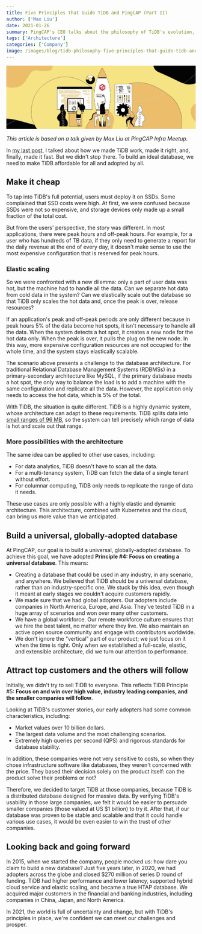 ```yaml
---
title: Five Principles that Guide TiDB and PingCAP (Part II)
author: ['Max Liu']
date: 2021-01-26
summary: PingCAP's CEO talks about the philosophy of TiDB's evolution, focusing on two more principles.
tags: ['Architecture']
categories: ['Company']
image: /images/blog/tidb-philosophy-five-principles-that-guide-tidb-and-pingcap.jpg
---
```


![Five Principles that Guide TiDB and PingCAP](media/tidb-philosophy-five-principles-that-guide-tidb-and-pingcap.jpg)

_This article is based on a talk given by Max Liu at PingCAP Infra Meetup._

In [my last post](https://pingcap.com/blog/five-principles-that-guide-tidb-and-pingcap), I talked about how we made TiDB work, made it right, and, finally, made it fast. But we didn't stop there. To build an ideal database, we need to make TiDB affordable for all and adopted by all.

## Make it cheap

To tap into TiDB's full potential, users must deploy it on SSDs. Some complained that SSD costs were high. At first, we were confused because SSDs were not so expensive, and storage devices only made up a small fraction of the total cost.

But from the users' perspective, the story was different. In most applications, there were peak hours and off-peak hours. For example, for a user who has hundreds of TB data, if they only need to generate a report for the daily revenue at the end of every day, it doesn't make sense to use the most expensive configuration that is reserved for peak hours.

### Elastic scaling

So we were confronted with a new dilemma: only a part of user data was hot, but the machine had to handle all the data. Can we separate hot data from cold data in the system? Can we elastically scale out the database so that TiDB only scales the hot data and, once the peak is over, release resources?

If an application's peak and off-peak periods are only different because in peak hours 5% of the data become hot spots, it isn't necessary to handle all the data. When the system detects a hot spot, it creates a new node for the hot data only. When the peak is over, it pulls the plug on the new node. In this way, more expensive configuration resources are not occupied for the whole time, and the system stays elastically scalable.

The scenario above presents a challenge to the database architecture. For traditional Relational Database Management Systems (RDBMSs) in a primary-secondary architecture like MySQL, if the primary database meets a hot spot, the only way to balance the load is to add a machine with the same configuration and replicate all the data. However, the application only needs to access the hot data, which is 5% of the total.

With TiDB, the situation is quite different. TiDB is a highly dynamic system, whose architecture can adapt to these requirements. TiDB splits data into [small ranges of 96 MB](https://docs.pingcap.com/tidb/stable/glossary#regionpeerraft-group), so the system can tell precisely which range of data is hot and scale out that range.

### More possibilities with the architecture

The same idea can be applied to other use cases, including:

* For data analytics, TiDB doesn't have to scan all the data.
* For a multi-tenancy system, TiDB can fetch the data of a single tenant without effort.
* For columnar computing, TiDB only needs to replicate the range of data it needs.

These use cases are only possible with a highly elastic and dynamic architecture. This architecture, combined with Kubernetes and the cloud, can bring us more value than we anticipated.

## Build a universal, globally-adopted database

At PingCAP, our goal is to build a universal, globally-adopted database. To achieve this goal, we have adopted **Principle #4: Focus on creating a universal database**. This means:

* Creating a database that could be used in any industry, in any scenario, and anywhere. We believed that TiDB should be a universal database, rather than an industry-specific one. We stuck by this idea, even though it meant at early stages we couldn't acquire customers rapidly.
* We made sure that we had global adopters. Our adopters include companies in North America, Europe, and Asia. They've tested TiDB in a huge array of scenarios and won over many other customers.
* We have a global workforce. Our remote workforce culture ensures that we hire the best talent, no matter where they live. We also maintain an active open source community and engage with contributors worldwide.
* We don't ignore the "vertical" part of our product; we just focus on it when the time is right. Only when we established a full-scale, elastic, and extensible architecture, did we turn our attention to performance.

## Attract top customers and the others will follow

Initially, we didn't try to sell TiDB to everyone. This reflects TiDB Principle #5: **Focus on and win over high value, industry leading companies, and the smaller companies will follow**.

Looking at TiDB's customer stories, our early adopters had some common characteristics, including:

* Market values over 10 billion dollars.
* The largest data volume and the most challenging scenarios.
* Extremely high queries per second (QPS) and rigorous standards for database stability.

In addition, these companies were not very sensitive to costs, so when they chose infrastructure software like databases, they weren't concerned with the price. They based their decision solely on the product itself: can the product solve their problems or not?

Therefore, we decided to target TiDB at those companies, because TiDB is a distributed database designed for massive data. By verifying TiDB's usability in those large companies, we felt it would be easier to persuade smaller companies (those valued at US $1 billion) to try it. After that, if our database was proven to be stable and scalable and that it could handle various use cases, it would be even easier to win the trust of other companies.

## Looking back and going forward

In 2015, when we started the company, people mocked us: how dare you claim to build a new database? Just five years later, in 2020, we had adopters across the globe and closed $270 million of series D round of funding. TiDB had higher performance and lower latency, supported hybrid cloud service and elastic scaling, and became a true HTAP database. We acquired major customers in the financial and banking industries, including companies in China, Japan, and North America.

In 2021, the world is full of uncertainty and change, but with TiDB's principles in place, we're confident we can meet our challenges and prosper.
